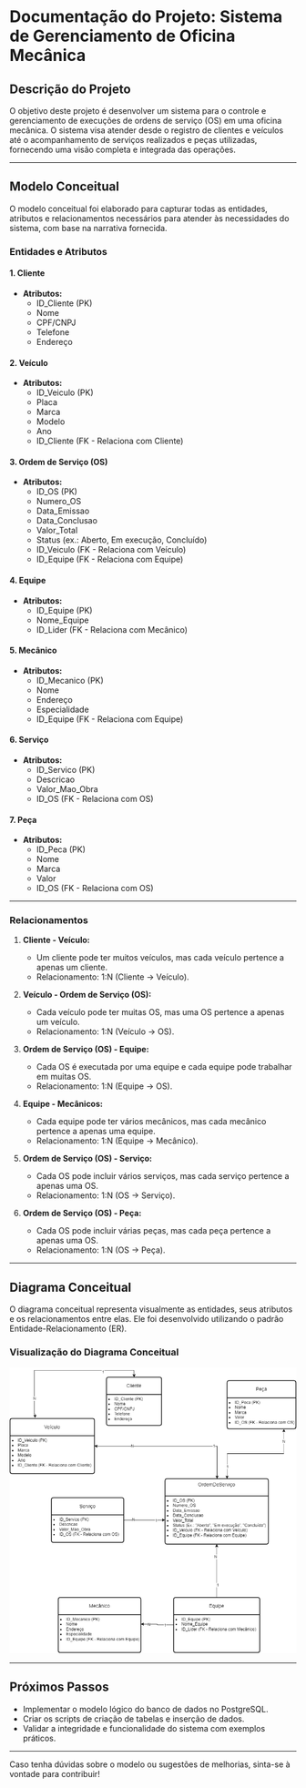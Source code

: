 # Documentação do Projeto: Sistema de Gerenciamento de Oficina Mecânica

## Descrição do Projeto
O objetivo deste projeto é desenvolver um sistema para o controle e gerenciamento de execuções de ordens de serviço (OS) em uma oficina mecânica. O sistema visa atender desde o registro de clientes e veículos até o acompanhamento de serviços realizados e peças utilizadas, fornecendo uma visão completa e integrada das operações.

---

## Modelo Conceitual
O modelo conceitual foi elaborado para capturar todas as entidades, atributos e relacionamentos necessários para atender às necessidades do sistema, com base na narrativa fornecida.

### Entidades e Atributos

#### 1. **Cliente**
- **Atributos:**
  - ID_Cliente (PK)
  - Nome
  - CPF/CNPJ
  - Telefone
  - Endereço

#### 2. **Veículo**
- **Atributos:**
  - ID_Veiculo (PK)
  - Placa
  - Marca
  - Modelo
  - Ano
  - ID_Cliente (FK - Relaciona com Cliente)

#### 3. **Ordem de Serviço (OS)**
- **Atributos:**
  - ID_OS (PK)
  - Numero_OS
  - Data_Emissao
  - Data_Conclusao
  - Valor_Total
  - Status (ex.: Aberto, Em execução, Concluído)
  - ID_Veiculo (FK - Relaciona com Veículo)
  - ID_Equipe (FK - Relaciona com Equipe)

#### 4. **Equipe**
- **Atributos:**
  - ID_Equipe (PK)
  - Nome_Equipe
  - ID_Lider (FK - Relaciona com Mecânico)

#### 5. **Mecânico**
- **Atributos:**
  - ID_Mecanico (PK)
  - Nome
  - Endereço
  - Especialidade
  - ID_Equipe (FK - Relaciona com Equipe)

#### 6. **Serviço**
- **Atributos:**
  - ID_Servico (PK)
  - Descricao
  - Valor_Mao_Obra
  - ID_OS (FK - Relaciona com OS)

#### 7. **Peça**
- **Atributos:**
  - ID_Peca (PK)
  - Nome
  - Marca
  - Valor
  - ID_OS (FK - Relaciona com OS)

---

### Relacionamentos

1. **Cliente - Veículo:**
   - Um cliente pode ter muitos veículos, mas cada veículo pertence a apenas um cliente.
   - Relacionamento: 1:N (Cliente -> Veículo).

2. **Veículo - Ordem de Serviço (OS):**
   - Cada veículo pode ter muitas OS, mas uma OS pertence a apenas um veículo.
   - Relacionamento: 1:N (Veículo -> OS).

3. **Ordem de Serviço (OS) - Equipe:**
   - Cada OS é executada por uma equipe e cada equipe pode trabalhar em muitas OS.
   - Relacionamento: 1:N (Equipe -> OS).

4. **Equipe - Mecânicos:**
   - Cada equipe pode ter vários mecânicos, mas cada mecânico pertence a apenas uma equipe.
   - Relacionamento: 1:N (Equipe -> Mecânico).

5. **Ordem de Serviço (OS) - Serviço:**
   - Cada OS pode incluir vários serviços, mas cada serviço pertence a apenas uma OS.
   - Relacionamento: 1:N (OS -> Serviço).

6. **Ordem de Serviço (OS) - Peça:**
   - Cada OS pode incluir várias peças, mas cada peça pertence a apenas uma OS.
   - Relacionamento: 1:N (OS -> Peça).

---

## Diagrama Conceitual
O diagrama conceitual representa visualmente as entidades, seus atributos e os relacionamentos entre elas. Ele foi desenvolvido utilizando o padrão Entidade-Relacionamento (ER).

### Visualização do Diagrama Conceitual
![imagem do diagrama](./Oficina.drawio.png)

---

## Próximos Passos
- Implementar o modelo lógico do banco de dados no PostgreSQL.
- Criar os scripts de criação de tabelas e inserção de dados.
- Validar a integridade e funcionalidade do sistema com exemplos práticos.

---

Caso tenha dúvidas sobre o modelo ou sugestões de melhorias, sinta-se à vontade para contribuir!
